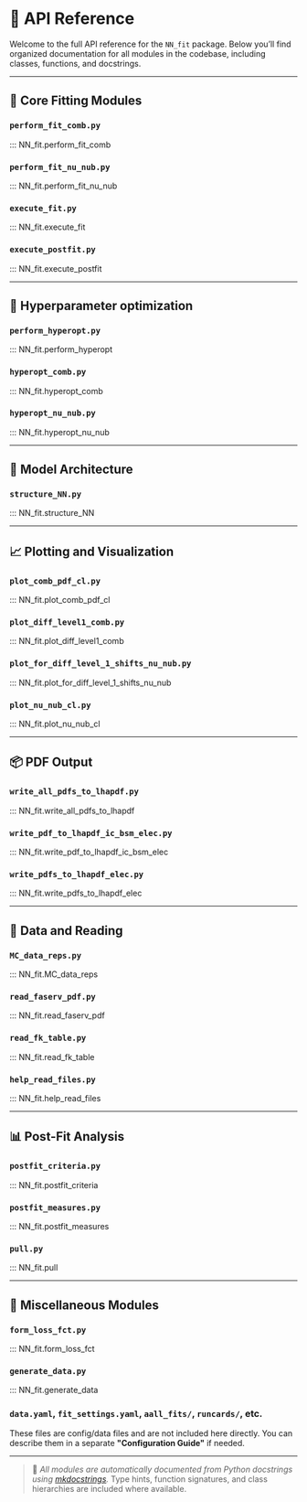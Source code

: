 # 📘 API Reference

Welcome to the full API reference for the `NN_fit` package. Below you’ll find organized documentation for all modules in the codebase, including classes, functions, and docstrings.

---

## 🔧 Core Fitting Modules

### `perform_fit_comb.py`
::: NN_fit.perform_fit_comb

### `perform_fit_nu_nub.py`
::: NN_fit.perform_fit_nu_nub

### `execute_fit.py`
::: NN_fit.execute_fit

### `execute_postfit.py`
::: NN_fit.execute_postfit

---

## 🎯 Hyperparameter optimization

### `perform_hyperopt.py`
::: NN_fit.perform_hyperopt

### `hyperopt_comb.py`
::: NN_fit.hyperopt_comb

### `hyperopt_nu_nub.py`
::: NN_fit.hyperopt_nu_nub

---

## 🧠 Model Architecture

### `structure_NN.py`
::: NN_fit.structure_NN

---

## 📈 Plotting and Visualization

### `plot_comb_pdf_cl.py`
::: NN_fit.plot_comb_pdf_cl

### `plot_diff_level1_comb.py`
::: NN_fit.plot_diff_level1_comb

### `plot_for_diff_level_1_shifts_nu_nub.py`
::: NN_fit.plot_for_diff_level_1_shifts_nu_nub

### `plot_nu_nub_cl.py`
::: NN_fit.plot_nu_nub_cl

---

## 📦 PDF Output

### `write_all_pdfs_to_lhapdf.py`
::: NN_fit.write_all_pdfs_to_lhapdf

### `write_pdf_to_lhapdf_ic_bsm_elec.py`
::: NN_fit.write_pdf_to_lhapdf_ic_bsm_elec

### `write_pdfs_to_lhapdf_elec.py`
::: NN_fit.write_pdfs_to_lhapdf_elec

---

## 🧪 Data and Reading

### `MC_data_reps.py`
::: NN_fit.MC_data_reps

### `read_faserv_pdf.py`
::: NN_fit.read_faserv_pdf

### `read_fk_table.py`
::: NN_fit.read_fk_table

### `help_read_files.py`
::: NN_fit.help_read_files

---

## 📊 Post-Fit Analysis

### `postfit_criteria.py`
::: NN_fit.postfit_criteria

### `postfit_measures.py`
::: NN_fit.postfit_measures

### `pull.py`
::: NN_fit.pull

---

## 🧬 Miscellaneous Modules

### `form_loss_fct.py`
::: NN_fit.form_loss_fct

### `generate_data.py`
::: NN_fit.generate_data

### `data.yaml`, `fit_settings.yaml`, `aall_fits/`, `runcards/`, etc.

These files are config/data files and are not included here directly. You can describe them in a separate **"Configuration Guide"** if needed.

---

> 📝 *All modules are automatically documented from Python docstrings using [mkdocstrings](https://mkdocstrings.github.io/).* Type hints, function signatures, and class hierarchies are included where available.
